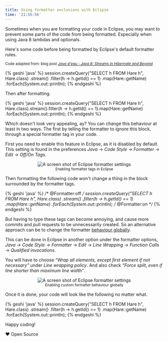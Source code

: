 ```yaml
---
title: Using formatter exclusions with Eclipse
time: '21:56:56'
---
```


Sometimes when you are formatting your code in Eclipse, you may want to prevent
some parts of the code from being formatted. Especially when using Java 8 lambdas
and optionals.

Here's some code before being formatted by Eclipse's default formatter rules.

<small>Code adapted from: blog post <a href="http://javadeau.lawesson.se/2016/10/java-8-streams-in-hibernate-and-beyond.html"><i>Java d'eau &dash; Java 8: Streams in Hibernate and Beyond</i></a></small>

{% geshi 'java' %}
session.createQuery("SELECT h FROM Hare h", Hare.class)
    .stream()
    .filter(h -> h.getId() == 1)
    .map(Hare::getName)
    .forEach(System.out::println);
{% endgeshi %}

Then after formatting.

{% geshi 'java' %}
session.createQuery("SELECT h FROM Hare h", Hare.class).stream().filter(h -> h.getId() == 1).map(Hare::getName)
                .forEach(System.out::println);
{% endgeshi %}

Which doesn't look very appealing, ay? You can change this behaviour at least in two ways.
The first by telling the formatter to ignore this block, through a special formatter tag in your code.

First you need to enable this feature in Eclipse, as it is disabled by default. This setting is found in
the preferences *Java* &rarr; *Code Style* &rarr; *Formatter* &rarr; *Edit* &rarr; *Off/On Tags*.

<p style='text-align: center;'>
<img style="display: inline" class="ui image" src="{{assets['formatter-tags']}}" alt="A screen shot of Eclipse formatter settings" title="Enabling formatter tags in Eclipse" />
<br/>
<small>Enabling formatter tags in Eclipse</small>
</p>

Then formatting the following code won't change a thing in the block surrounded by the formatter tags.

{% geshi 'java' %}
/* @Formatter:off */
session.createQuery("SELECT h FROM Hare h", Hare.class)
    .stream()
    .filter(h -> h.getId() == 1)
    .map(Hare::getName)
    .forEach(System.out::println);
/* @Formatter:on */
{% endgeshi %}

But having to type these tags can become annoying, and cause more commits and pull requests to be
unnecessarily created. So an alternative approach can be to change the formatter
[behaviour globally](https://stackoverflow.com/a/34492247/1762101).

This can be done in Eclipse in another option under the formatter options, *Java* &rarr; *Code Style*
&rarr; *Formatter* &rarr; *Edit* &rarr; *Line Wrapping* &rarr; *Function Calls* &rarr;
*Qualified invocations*.

You will have to choose *&ldquo;Wrap all elements, except first element if not necessary&rdquo;*
under *Line wrapping policy*. And also check *&ldquo;Force split, even if line shorter than
maximum line width&rdquo;*.

<p style='text-align: center;'>
<img style="display: inline" class="ui image" src="{{assets['global-setting']}}" alt="A screen shot of Eclipse formatter settings" title="Enabling custom formatter behaviour globally" />
<br/>
<small>Enabling custom formatter behaviour globally</small>
</p>

Once it is done, your code will look like the following no matter what.

{% geshi 'java' %}
session.createQuery("SELECT h FROM Hare h", Hare.class)
    .stream()
    .filter(h -> h.getId() == 1)
    .map(Hare::getName)
    .forEach(System.out::println);
{% endgeshi %}

Happy coding!

&hearts; Open Source
